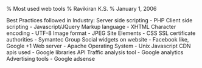 % Most used web tools
% Ravikiran K.S.
% January 1, 2006

Best Practices followed in Industry:
Server side scripting - PHP
Client side scripting - Javascript/JQuery
Markup language - XHTML
Character encoding - UTF-8
Image format - JPEG
Site Elements - CSS
SSL certificate authorities - Symantec Group
Social widgets on website - Facebook like, Google +1
Web server - Apache
Operating System - Unix
Javascript CDN apis used - Google libraries API
Traffic analysis tool - Google analytics
Advertising tools - Google adsense
